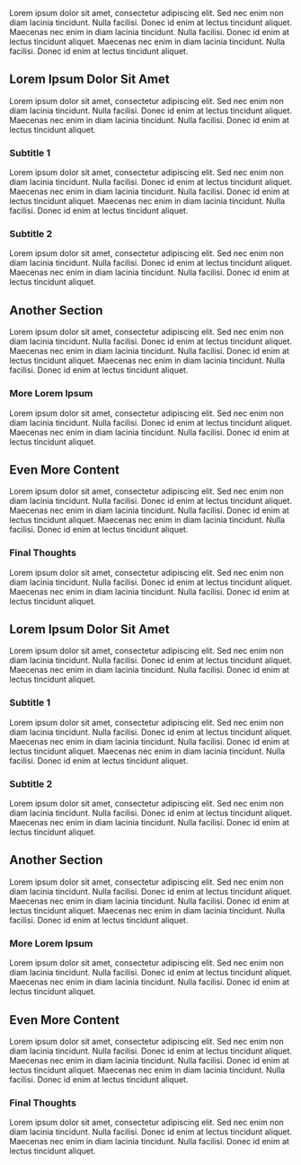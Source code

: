 Lorem ipsum dolor sit amet, consectetur adipiscing elit. Sed nec enim non diam lacinia tincidunt. Nulla facilisi. Donec id enim at lectus tincidunt aliquet. Maecenas nec enim in diam lacinia tincidunt. Nulla facilisi. Donec id enim at lectus tincidunt aliquet. Maecenas nec enim in diam lacinia tincidunt. Nulla facilisi. Donec id enim at lectus tincidunt aliquet.
## Lorem Ipsum Dolor Sit Amet

Lorem ipsum dolor sit amet, consectetur adipiscing elit. Sed nec enim non diam lacinia tincidunt. Nulla facilisi. Donec id enim at lectus tincidunt aliquet. Maecenas nec enim in diam lacinia tincidunt. Nulla facilisi. Donec id enim at lectus tincidunt aliquet.

### Subtitle 1

Lorem ipsum dolor sit amet, consectetur adipiscing elit. Sed nec enim non diam lacinia tincidunt. Nulla facilisi. Donec id enim at lectus tincidunt aliquet. Maecenas nec enim in diam lacinia tincidunt. Nulla facilisi. Donec id enim at lectus tincidunt aliquet. Maecenas nec enim in diam lacinia tincidunt. Nulla facilisi. Donec id enim at lectus tincidunt aliquet.

### Subtitle 2

Lorem ipsum dolor sit amet, consectetur adipiscing elit. Sed nec enim non diam lacinia tincidunt. Nulla facilisi. Donec id enim at lectus tincidunt aliquet. Maecenas nec enim in diam lacinia tincidunt. Nulla facilisi. Donec id enim at lectus tincidunt aliquet.

## Another Section

Lorem ipsum dolor sit amet, consectetur adipiscing elit. Sed nec enim non diam lacinia tincidunt. Nulla facilisi. Donec id enim at lectus tincidunt aliquet. Maecenas nec enim in diam lacinia tincidunt. Nulla facilisi. Donec id enim at lectus tincidunt aliquet. Maecenas nec enim in diam lacinia tincidunt. Nulla facilisi. Donec id enim at lectus tincidunt aliquet.

### More Lorem Ipsum

Lorem ipsum dolor sit amet, consectetur adipiscing elit. Sed nec enim non diam lacinia tincidunt. Nulla facilisi. Donec id enim at lectus tincidunt aliquet. Maecenas nec enim in diam lacinia tincidunt. Nulla facilisi. Donec id enim at lectus tincidunt aliquet.


##  Even More Content

Lorem ipsum dolor sit amet, consectetur adipiscing elit. Sed nec enim non diam lacinia tincidunt. Nulla facilisi. Donec id enim at lectus tincidunt aliquet. Maecenas nec enim in diam lacinia tincidunt. Nulla facilisi. Donec id enim at lectus tincidunt aliquet. Maecenas nec enim in diam lacinia tincidunt. Nulla facilisi. Donec id enim at lectus tincidunt aliquet.

### Final Thoughts

Lorem ipsum dolor sit amet, consectetur adipiscing elit. Sed nec enim non diam lacinia tincidunt. Nulla facilisi. Donec id enim at lectus tincidunt aliquet. Maecenas nec enim in diam lacinia tincidunt. Nulla facilisi. Donec id enim at lectus tincidunt aliquet.
## Lorem Ipsum Dolor Sit Amet

Lorem ipsum dolor sit amet, consectetur adipiscing elit. Sed nec enim non diam lacinia tincidunt. Nulla facilisi. Donec id enim at lectus tincidunt aliquet. Maecenas nec enim in diam lacinia tincidunt. Nulla facilisi. Donec id enim at lectus tincidunt aliquet.

### Subtitle 1

Lorem ipsum dolor sit amet, consectetur adipiscing elit. Sed nec enim non diam lacinia tincidunt. Nulla facilisi. Donec id enim at lectus tincidunt aliquet. Maecenas nec enim in diam lacinia tincidunt. Nulla facilisi. Donec id enim at lectus tincidunt aliquet. Maecenas nec enim in diam lacinia tincidunt. Nulla facilisi. Donec id enim at lectus tincidunt aliquet.

### Subtitle 2

Lorem ipsum dolor sit amet, consectetur adipiscing elit. Sed nec enim non diam lacinia tincidunt. Nulla facilisi. Donec id enim at lectus tincidunt aliquet. Maecenas nec enim in diam lacinia tincidunt. Nulla facilisi. Donec id enim at lectus tincidunt aliquet.

## Another Section

Lorem ipsum dolor sit amet, consectetur adipiscing elit. Sed nec enim non diam lacinia tincidunt. Nulla facilisi. Donec id enim at lectus tincidunt aliquet. Maecenas nec enim in diam lacinia tincidunt. Nulla facilisi. Donec id enim at lectus tincidunt aliquet. Maecenas nec enim in diam lacinia tincidunt. Nulla facilisi. Donec id enim at lectus tincidunt aliquet.

### More Lorem Ipsum

Lorem ipsum dolor sit amet, consectetur adipiscing elit. Sed nec enim non diam lacinia tincidunt. Nulla facilisi. Donec id enim at lectus tincidunt aliquet. Maecenas nec enim in diam lacinia tincidunt. Nulla facilisi. Donec id enim at lectus tincidunt aliquet.


##  Even More Content

Lorem ipsum dolor sit amet, consectetur adipiscing elit. Sed nec enim non diam lacinia tincidunt. Nulla facilisi. Donec id enim at lectus tincidunt aliquet. Maecenas nec enim in diam lacinia tincidunt. Nulla facilisi. Donec id enim at lectus tincidunt aliquet. Maecenas nec enim in diam lacinia tincidunt. Nulla facilisi. Donec id enim at lectus tincidunt aliquet.

### Final Thoughts

Lorem ipsum dolor sit amet, consectetur adipiscing elit. Sed nec enim non diam lacinia tincidunt. Nulla facilisi. Donec id enim at lectus tincidunt aliquet. Maecenas nec enim in diam lacinia tincidunt. Nulla facilisi. Donec id enim at lectus tincidunt aliquet.
